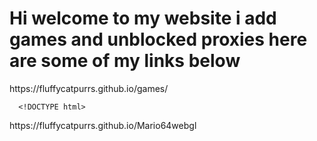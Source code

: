 # Hi welcome to my website i add games and unblocked proxies here are some of my links below 
<!DOCTYPE html>
<html lang="en">
<head>
    <meta charset="UTF-8">
    <meta name="viewport" content="width=device-width, initial-scale=1.0">
      https://fluffycatpurrs.github.io/games/

      <!DOCTYPE html>
<html lang="en">
<head>
    <meta charset="UTF-8">
    <meta name="viewport" content="width=device-width, initial-scale=1.0">
    https://fluffycatpurrs.github.io/Mario64webgl
